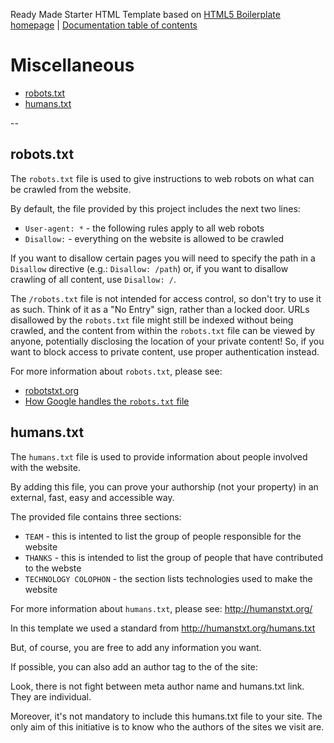 Ready Made Starter HTML Template based on [HTML5 Boilerplate homepage](https://html5boilerplate.com/) | [Documentation
table of contents](TOC.md)

# Miscellaneous

* [robots.txt](#robotstxt)
* [humans.txt](#humanstxt)

--

## robots.txt

The `robots.txt` file is used to give instructions to web robots on what can
be crawled from the website.

By default, the file provided by this project includes the next two lines:

 * `User-agent: *` -  the following rules apply to all web robots
 * `Disallow:` - everything on the website is allowed to be crawled

If you want to disallow certain pages you will need to specify the path in a
`Disallow` directive (e.g.: `Disallow: /path`) or, if you want to disallow
crawling of all content, use `Disallow: /`.

The `/robots.txt` file is not intended for access control, so don't try to
use it as such. Think of it as a "No Entry" sign, rather than a locked door.
URLs disallowed by the `robots.txt` file might still be indexed without being
crawled, and the content from within the `robots.txt` file can be viewed by
anyone, potentially disclosing the location of your private content! So, if
you want to block access to private content, use proper authentication instead.

For more information about `robots.txt`, please see:

  * [robotstxt.org](http://www.robotstxt.org/)
  * [How Google handles the `robots.txt` file](https://developers.google.com/webmasters/control-crawl-index/docs/robots_txt)

## humans.txt

The `humans.txt` file is used to provide information about people involved with
the website.

By adding this file, you can prove your authorship (not your property) in an external, fast, easy and accessible way.

The provided file contains three sections: 

  * `TEAM` - this is intented to list the group of people responsible for the website
  * `THANKS` - this is intended to list the group of people that have contributed
  to the webste
  * `TECHNOLOGY COLOPHON` - the section lists technologies used to make the website
  
For more information about `humans.txt`, please see: http://humanstxt.org/

In this template we used a standard from http://humanstxt.org/humans.txt

But, of course, you are free to add any information you want.

If possible, you can also add an author tag to the <head> of the site:
<link type="text/plain" rel="author" href="http://domain/humans.txt" />

Look, there is not fight between meta author name and humans.txt link. They are individual.

Moreover, it's not mandatory to include this humans.txt file to your site. The only aim of this initiative is to know who the authors of the sites we visit are.
